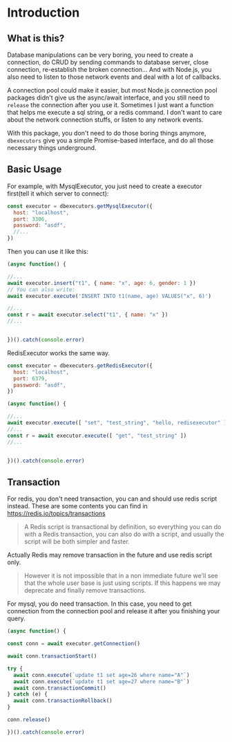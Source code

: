 # Introduction


## What is this?

Database manipulations can be very boring, you need to create a connection, do CRUD by sending commands to database server, close connection, re-establish the broken connection... And with Node.js, you also need to listen to those network events and deal with a lot of callbacks.

A connection pool could make it easier, but most Node.js connection pool packages didn't give us the async/await interface, and you still need to `release` the connection after you use it. Sometimes I just want a function that helps me execute a sql string, or a redis command. I don't want to care about the network connection stuffs, or listen to any network events.

With this package, you don't need to do those boring things anymore, `dbexecutors` give you a simple Promise-based interface, and do all those necessary things underground.


## Basic Usage

For example, with MysqlExecutor, you just need to create a executor first(tell it which server to connect):
```js
const executor = dbexecutors.getMysqlExecutor({
  host: "localhost",
  port: 3306,
  password: "asdf",
  //...
})
```

Then you can use it like this:
```js
(async function() {

//...
await executor.insert("t1", { name: "x", age: 6, gender: 1 })
// You can also write:
await executor.execute('INSERT INTO t1(name, age) VALUES("x", 6)')

//...
const r = await executor.select("t1", { name: "x" })
//...


})().catch(console.error)
```

RedisExecutor works the same way.

```js
const executor = dbexecutors.getRedisExecutor({
  host: "localhost",
  port: 6379,
  password: "asdf",
})
```

```js
(async function() {

//...
await executor.execute([ "set", "test_string", "hello, redisexecutor" ])
//...
const r = await executor.execute([ "get", "test_string" ])
//...


})().catch(console.error)
```


## Transaction

For redis, you don't need transaction, you can and should use redis script instead. These are some contents you can find in <https://redis.io/topics/transactions>

> A Redis script is transactional by definition, so everything you can do with a Redis transaction, you can also do with a script, and usually the script will be both simpler and faster.

Actually Redis may remove transaction in the future and use redis script only.

> However it is not impossible that in a non immediate future we'll see that the whole user base is just using scripts. If this happens we may deprecate and finally remove transactions.


For mysql, you do need transaction. In this case, you need to get connection from the connection pool and release it after you finishing your query.


```js
(async function() {

const conn = await executor.getConnection()

await conn.transactionStart()

try {
  await conn.execute(`update t1 set age=26 where name="A"`)
  await conn.execute(`update t1 set age=27 where name="B"`)
  await conn.transactionCommit()
} catch (e) {
  await conn.transactionRollback()
}

conn.release()

})().catch(console.error)
```

